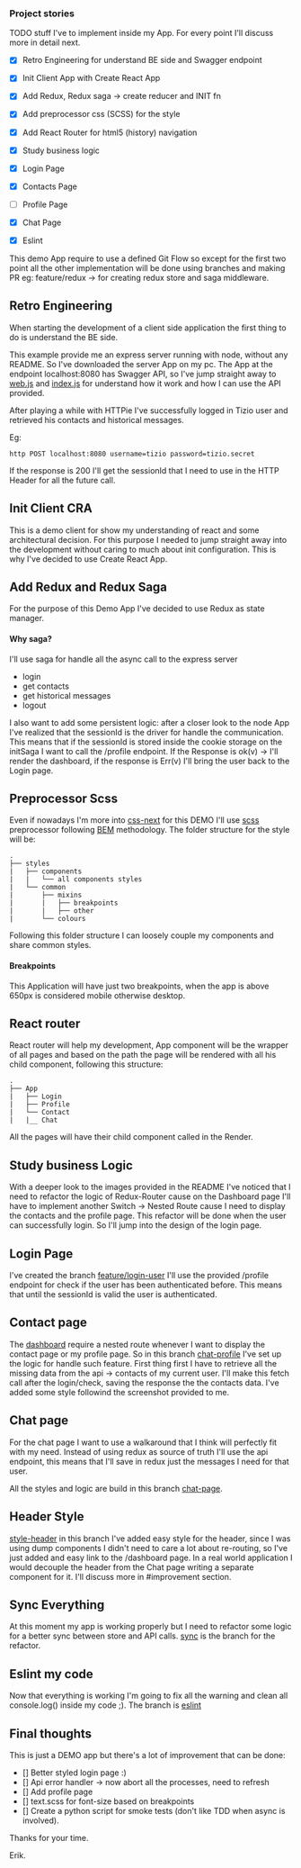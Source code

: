 ### Project stories

TODO stuff I've to implement inside my App. For every point I'll discuss more in detail next.

- [x] Retro Engineering for understand BE side and Swagger endpoint
- [x] Init Client App with Create React App
- [x] Add Redux, Redux saga -> create reducer and INIT fn
- [x] Add preprocessor css (SCSS) for the style
- [x] Add React Router for html5 (history) navigation
- [x] Study business logic
- [x] Login Page
- [x] Contacts Page
- [ ] Profile Page
- [x] Chat Page
- [x] Eslint


This demo App require to use a defined Git Flow so except for the first two point all the other implementation
will be done using branches and making PR eg: feature/redux -> for creating redux store and saga middleware.

## Retro Engineering


When starting the development of a client side application the first thing to do is understand the BE side.

This example provide me an express server running with node, without any README. So I've downloaded the server App 
on my pc. The App at the endpoint localhost:8080 has Swagger API, so I've jump straight away to 
[web.js](https://github.com/bemindinteractive/chat-server-challenge/blob/master/web.js) and 
[index.js](https://github.com/bemindinteractive/chat-server-challenge/blob/master/lib/index.js) for understand how it 
work and how I can use the API provided.

After playing a while with HTTPie I've successfully logged in Tizio user and retrieved his contacts and historical messages.

Eg:
```shell script
http POST localhost:8080 username=tizio password=tizio.secret
```

If the response is 200 I'll get the sessionId that I need to use in the HTTP Header for all the future call.


## Init Client CRA


This is a demo client for show my understanding of react and some architectural decision. For this purpose
I needed to jump straight away into the development without caring to much about init configuration.
This is why I've decided to use Create React App.


## Add Redux and Redux Saga


For the purpose of this Demo App I've decided to use Redux as state manager.

#### Why saga? 

I'll use saga for handle all the async call to the express server
 - login
 - get contacts
 - get historical messages
 - logout
 
I also want to add some persistent logic: after a closer look to the node App I've realized that
the sessionId is the driver for handle the communication. This means that if the sessionId is stored 
inside the cookie storage on the initSaga I want to call the /profile endpoint. 
If the Response is ok(v) -> I'll render the dashboard, if the response is Err(v) I'll bring the user back to
the Login page.

## Preprocessor Scss

Even if nowadays I'm more into [css-next](https://cssnext.github.io/) for this DEMO I'll use
[scss](https://sass-lang.com/) preprocessor following [BEM](https://en.bem.info/methodology/quick-start/) methodology.
The folder structure for the style will be:

```
.
├── styles
|   ├── components
|   |   └── all components styles
|   └── common
|       ├── mixins
|       |   ├── breakpoints
|       |   ├── other
|       └── colours
```

Following this folder structure I can loosely couple my components and share common styles.


#### Breakpoints

This Application will have just two breakpoints, when the app is above 
650px is considered mobile otherwise desktop.


## React router

React router will help my development, App component will be the wrapper of all pages and based on the path the page
will be rendered with all his child component, following this structure:

```
.
├── App
|   ├── Login
|   ├── Profile
|   └── Contact
|   |__ Chat
```

All the pages will have their child component called in the Render.


## Study business Logic

With a deeper look to the images provided in the README I've noticed that I need to refactor the logic of Redux-Router
cause on the Dashboard page I'll have to implement another Switch -> Nested Route cause I need to display the contacts
and the profile page.
This refactor will be done when the user can successfully login. So I'll jump into the design of the login page.


## Login Page

I've created the branch [feature/login-user](https://github.com/erik18xk/chat-client-challenge/commit/62e017003807c2ee3da16f8af16f667d774e32ed)
I'll use the provided /profile endpoint for check if the user has been authenticated before. This means that until the 
sessionId is valid the user is authenticated.

## Contact page

The [dashboard](https://github.com/bemindinteractive/chat-client-challenge/blob/master/docs/images/profile.png) require
a nested route whenever I want to display the contact page or my profile page. So in this branch [chat-profile]() I've set up the logic
for handle such feature.
First thing first I have to retrieve all the missing data from the api -> contacts of my current user.
I'll make this fetch call after the login/check, saving the response the the contacts data. I've added some style followind
the screenshot provided to me.


## Chat page
For the chat page I want to use a walkaround that I think will perfectly fit with my need. Instead of using
redux as source of truth I'll use the api endpoint, this means that I'll save in redux just the 
messages I need for that user.

All the styles and logic are build in this branch [chat-page](https://github.com/erik18xk/chat-client-challenge/commit/e5cc9211deddc2512a53ce2f1aed1b4408595bb1).


## Header Style
[style-header](https://github.com/erik18xk/chat-client-challenge/commit/319359d38b44676d786c7c84a281f75ca085f269)
in this branch I've added easy style for the header, since I was using dump components I didn't need to care a lot
about re-routing, so I've just added and easy link to the /dashboard page. In a real world application I would decouple
the header from the Chat page writing a separate component for it. I'll discuss more in #improvement section.


## Sync Everything
At this moment my app is working properly but I need to refactor some logic for a better sync between store and API calls.
[sync](https://github.com/erik18xk/chat-client-challenge/commit/b03814e9a4d67f3efda8839ac0781166b6c5dcc5) is the branch for the refactor.
 
 
## Eslint my code
Now that everything is working I'm going to fix all the warning and clean all console.log() inside my code ;).
The branch is [eslint](https://github.com/erik18xk/chat-client-challenge/commit/c59ca9b9498044f098ea37ab366c76121485f84d)


## Final thoughts
This is just a DEMO app but there's a lot of improvement that can be done:

- [] Better styled login page :)
- [] Api error handler -> now abort all the processes, need to refresh
- [] Add profile page
- [] text.scss for font-size based on breakpoints
- [] Create a python script for smoke tests (don't like TDD when async is involved).


Thanks for your time.

Erik.

